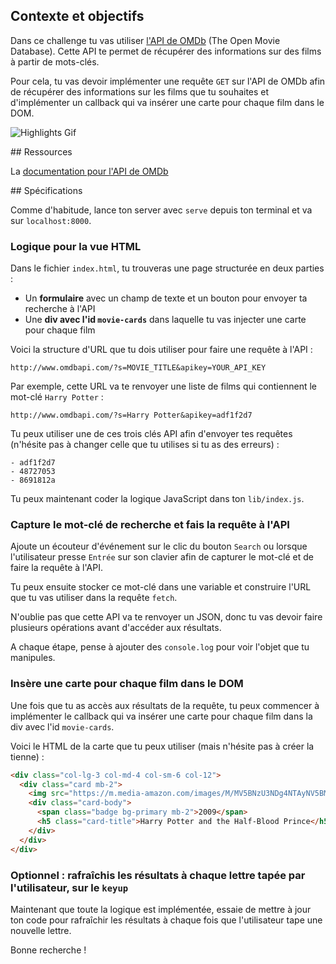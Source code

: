 ## Contexte et objectifs

Dans ce challenge tu vas utiliser [l'API de OMDb](https://www.omdbapi.com/) (The Open Movie Database).
Cette API te permet de récupérer des informations sur des films à partir de mots-clés.

Pour cela, tu vas devoir implémenter une requête `GET` sur l'API de OMDb afin de récupérer des informations sur les films que tu souhaites et d'implémenter un callback qui va insérer une carte pour chaque film dans le DOM.

![Highlights Gif](https://raw.githubusercontent.com/lewagon/fullstack-images/master/frontend/ajax-search.gif)

## Ressources

La [documentation pour l'API de OMDb](https://www.omdbapi.com/)

## Spécifications

Comme d'habitude, lance ton server avec `serve` depuis ton terminal et va sur `localhost:8000`.

### Logique pour la vue HTML

Dans le fichier `index.html`, tu trouveras une page structurée en deux parties :

* Un **formulaire** avec un champ de texte et un bouton pour envoyer ta recherche à l'API
* Une **div avec l'id `movie-cards`** dans laquelle tu vas injecter une carte pour chaque film

Voici la structure d'URL que tu dois utiliser pour faire une requête à l'API :

```
http://www.omdbapi.com/?s=MOVIE_TITLE&apikey=YOUR_API_KEY
```

Par exemple, cette URL va te renvoyer une liste de films qui contiennent le mot-clé `Harry Potter` :

```
http://www.omdbapi.com/?s=Harry Potter&apikey=adf1f2d7
```

Tu peux utiliser une de ces trois clés API afin d'envoyer tes requêtes (n'hésite pas à changer celle que tu utilises si tu as des erreurs) :

```
- adf1f2d7
- 48727053
- 8691812a
```

Tu peux maintenant coder la logique JavaScript dans ton `lib/index.js`.

### Capture le mot-clé de recherche et fais la requête à l'API

Ajoute un écouteur d'événement sur le clic du bouton `Search` ou lorsque l'utilisateur presse `Entrée` sur son clavier afin de capturer le mot-clé et de faire la requête à l'API.

Tu peux ensuite stocker ce mot-clé dans une variable et construire l'URL que tu vas utiliser dans la requête `fetch`.

N'oublie pas que cette API va te renvoyer un JSON, donc tu vas devoir faire plusieurs opérations avant d'accéder aux résultats.

A chaque étape, pense à ajouter des `console.log` pour voir l'objet que tu manipules.

### Insère une carte pour chaque film dans le DOM

Une fois que tu as accès aux résultats de la requête, tu peux commencer à implémenter le callback qui va insérer une carte pour chaque film dans la div avec l'id `movie-cards`.

Voici le HTML de la carte que tu peux utiliser (mais n'hésite pas à créer la tienne) :

```html
<div class="col-lg-3 col-md-4 col-sm-6 col-12">
  <div class="card mb-2">
    <img src="https://m.media-amazon.com/images/M/MV5BNzU3NDg4NTAyNV5BMl5BanBnXkFtZTcwOTg2ODg1Mg@@._V1_SX300.jpg" class="card-img-top" alt="Harry Potter and the Half-Blood Prince">
    <div class="card-body">
      <span class="badge bg-primary mb-2">2009</span>
      <h5 class="card-title">Harry Potter and the Half-Blood Prince</h5>
    </div>
  </div>
</div>
```

### Optionnel : rafraîchis les résultats à chaque lettre tapée par l'utilisateur, sur le `keyup`

Maintenant que toute la logique est implémentée, essaie de mettre à jour ton code pour rafraîchir les résultats à chaque fois que l'utilisateur tape une nouvelle lettre.

Bonne recherche !

